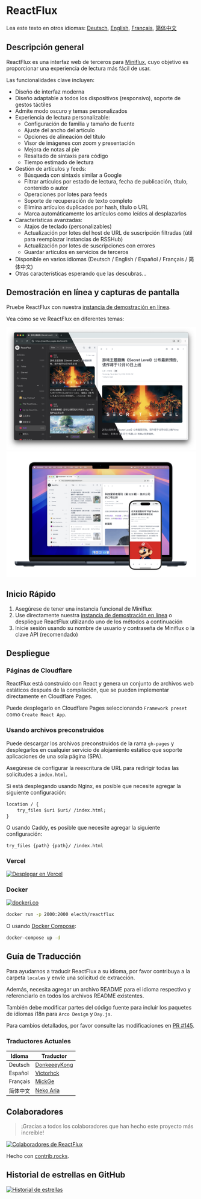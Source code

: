 # ReactFlux

Lea este texto en otros idiomas: [Deutsch](README.de-DE.md), [English](../README.md), [Français](README.fr-FR.md), [简体中文](README.zh-CN.md)

## Descripción general

ReactFlux es una interfaz web de terceros para [Miniflux](https://github.com/miniflux/v2), cuyo objetivo es proporcionar una experiencia de lectura más fácil de usar.

Las funcionalidades clave incluyen:

- Diseño de interfaz moderna
- Diseño adaptable a todos los dispositivos (responsivo), soporte de gestos táctiles
- Admite modo oscuro y temas personalizados
- Experiencia de lectura personalizable:
  - Configuración de familia y tamaño de fuente
  - Ajuste del ancho del artículo
  - Opciones de alineación del título
  - Visor de imágenes con zoom y presentación
  - Mejora de notas al pie
  - Resaltado de sintaxis para código
  - Tiempo estimado de lectura
- Gestión de artículos y feeds:
  - Búsqueda con sintaxis similar a Google
  - Filtrar artículos por estado de lectura, fecha de publicación, título, contenido o autor
  - Operaciones por lotes para feeds
  - Soporte de recuperación de texto completo
  - Elimina artículos duplicados por hash, título o URL
  - Marca automáticamente los artículos como leídos al desplazarlos
- Características avanzadas:
  - Atajos de teclado (personalizables)
  - Actualización por lotes del host de URL de suscripción filtradas (útil para reemplazar instancias de RSSHub)
  - Actualización por lotes de suscripciones con errores
  - Guardar artículos en servicios de terceros
- Disponible en varios idiomas (Deutsch / English / Español / Français / 简体中文)
- Otras características esperando que las descubras...

## Demostración en línea y capturas de pantalla

Pruebe ReactFlux con nuestra [instancia de demostración en línea](https://reactflux.pages.dev).

Vea cómo se ve ReactFlux en diferentes temas:

![screenshot](../images/screenshot.png)
![devices](../images/devices.png)

## Inicio Rápido

1. Asegúrese de tener una instancia funcional de Miniflux
2. Use directamente nuestra [instancia de demostración en línea](https://reactflux.pages.dev) o despliegue ReactFlux utilizando uno de los métodos a continuación
3. Inicie sesión usando su nombre de usuario y contraseña de Miniflux o la clave API (recomendado)

## Despliegue

### Páginas de Cloudflare

ReactFlux está construido con React y genera un conjunto de archivos web estáticos después de la compilación, que se pueden implementar directamente en Cloudflare Pages.

Puede desplegarlo en Cloudflare Pages seleccionando `Framework preset` como `Create React App`.

### Usando archivos preconstruidos

Puede descargar los archivos preconstruidos de la rama `gh-pages` y desplegarlos en cualquier servicio de alojamiento estático que soporte aplicaciones de una sola página (SPA).

Asegúrese de configurar la reescritura de URL para redirigir todas las solicitudes a `index.html`.

Si está desplegando usando Nginx, es posible que necesite agregar la siguiente configuración:

```nginx
location / {
    try_files $uri $uri/ /index.html;
}
```

O usando Caddy, es posible que necesite agregar la siguiente configuración:

```caddyfile
try_files {path} {path}/ /index.html
```

### Vercel

[![Desplegar en Vercel](https://vercel.com/button)](https://vercel.com/import/project?template=https://github.com/electh/ReactFlux)

### Docker

[![dockeri.co](https://dockerico.blankenship.io/image/electh/reactflux)](https://hub.docker.com/r/electh/reactflux)

```bash
docker run -p 2000:2000 electh/reactflux
```

O usando [Docker Compose](../docker-compose.yml):

```bash
docker-compose up -d
```

<!-- ### Zeabur (Desactualizado, no recomendado)

[![Desplegar en Zeabur](https://zeabur.com/button.svg)](https://zeabur.com/templates/OKXO3W) -->

## Guía de Traducción

Para ayudarnos a traducir ReactFlux a su idioma, por favor contribuya a la carpeta `locales` y envíe una solicitud de extracción.

Además, necesita agregar un archivo README para el idioma respectivo y referenciarlo en todos los archivos README existentes.

También debe modificar partes del código fuente para incluir los paquetes de idiomas i18n para `Arco Design` y `Day.js`.

Para cambios detallados, por favor consulte las modificaciones en [PR #145](https://github.com/electh/ReactFlux/pull/145).

### Traductores Actuales

| Idioma   | Traductor                                       |
| -------- | ----------------------------------------------- |
| Deutsch  | [DonkeeeyKong](https://github.com/donkeeeykong) |
| Español  | [Victorhck](https://github.com/victorhck)       |
| Français | [MickGe](https://github.com/MickGe)             |
| 简体中文 | [Neko Aria](https://github.com/NekoAria)        |

## Colaboradores

> ¡Gracias a todos los colaboradores que han hecho este proyecto más increíble!

<a href="https://github.com/electh/ReactFlux/graphs/contributors">
  <img src="https://contrib.rocks/image?repo=electh/ReactFlux" alt="Colaboradores de ReactFlux" />
</a>

Hecho con [contrib.rocks](https://contrib.rocks).

## Historial de estrellas en GitHub

[![Historial de estrellas](https://starchart.cc/electh/ReactFlux.svg)](https://starchart.cc/electh/ReactFlux)
